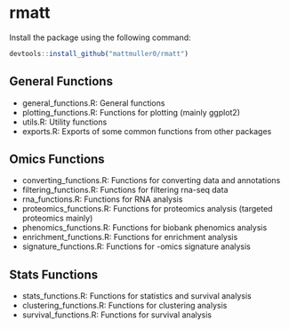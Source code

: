 # rmatt

Install the package using the following command:

```R
devtools::install_github("mattmuller0/rmatt")
```

## General Functions

- general_functions.R: General functions
- plotting_functions.R: Functions for plotting (mainly ggplot2)
- utils.R: Utility functions
- exports.R: Exports of some common functions from other packages

## Omics Functions

- converting_functions.R: Functions for converting data and annotations
- filtering_functions.R: Functions for filtering rna-seq data
- rna_functions.R: Functions for RNA analysis
- proteomics_functions.R: Functions for proteomics analysis (targeted proteomics mainly)
- phenomics_functions.R: Functions for biobank phenomics analysis
- enrichment_functions.R: Functions for enrichment analysis
- signature_functions.R: Functions for -omics signature analysis

## Stats Functions

- stats_functions.R: Functions for statistics and survival analysis
- clustering_functions.R: Functions for clustering analysis
- survival_functions.R: Functions for survival analysis
